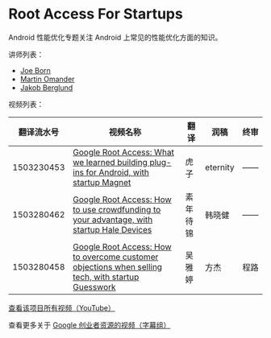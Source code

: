 # Root Access For Startups

Android 性能优化专题关注 Android 上常见的性能优化方面的知识。

讲师列表：

*   [Joe Born](https://plus.google.com/+JoeBorn)
*   [Martin Omander](https://plus.google.com/+MartinOmander)
*   [Jakob Berglund](https://plus.google.com/+JakobBerglund)
 
视频列表：

| 翻译流水号 | 视频名称 | 翻译 | 润稿 | 终审 |
| -- | -- | -- | -- | -- |
| 1503230453 | [Google Root Access: What we learned building plug-ins for Android, with startup Magnet](https://pub.gfansub.com/Startup/077-Root-Access-For-Startups/1503230453-what-we-learned-building-plug-ins-for-android-with-startup-magnet.html)  | 虎子 | eternity | —— |
| 1503280462 | [Google Root Access: How to use crowdfunding to your advantage, with startup Hale Devices](https://pub.gfansub.com/Startup/077-Root-Access-For-Startups/1503280462-how-to-use-crowdfunding-to-your-advantage-with-startup-hale-devices.html)  | 素年待锦 | 韩晓健 | —— |
| 1503280458 | [Google Root Access: How to overcome customer objections when selling tech, with startup Guesswork](https://pub.gfansub.com/Startup/077-Root-Access-For-Startups/1503280458-how-to-overcome-customer-objections-when-selling-tech-with-startup-guesswork.html)  | 吴雅婷 | 方杰 | 程路 |

[查看该项目所有视频（YouTube）](https://www.youtube.com/playlist?list=PLOU2XLYxmsILjw2c4ImxWXvi4vPrLCjYv)

查看更多关于 [Google 创业者资源的视频（字幕组）](https://pub.gfansub.com/Startup/index.html)